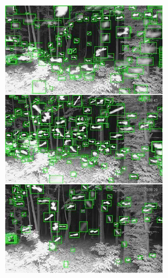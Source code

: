 ![20200709-223546-230551](in/20200709/20200709-223546-230551_0_.jpg)
![20200709-230556-233601](in/20200709/20200709-230556-233601_0_.jpg)
![20200709-233606-000001](in/20200709/20200709-233606-000001_0_.jpg)
